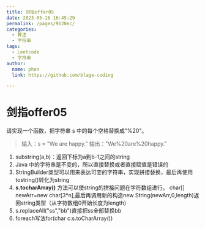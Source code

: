 ```yaml
---
title: 剑指offer05
date: 2023-05-16 16:45:29
permalink: /pages/9b20ec/
categories: 
  - 算法
  - 字符串
tags: 
  - Leetcode
  - 字符串
author: 
  name: phan
  link: https://github.com/blage-coding

---
```

# 剑指offer05
请实现一个函数，把字符串 s 中的每个空格替换成"%20"。
>输入：s = "We are happy."
输出："We%20are%20happy."
1. substring(a,b)：返回下标为a到b-1之间的string
2. Java 中的字符串是不变的，所以直接替换或者直接赋值是错误的
3. StringBuilder类型可以用来表达可变的字符串，实现拼接替换，最后再使用tostring()转化为string
4. **s\.tocharArray\(\)** 方法可以使string的拼接问题在字符数组进行。 char[] newArr=new char[3*n],最后再调用新的构造new  String(newArr,0,length)返回string类型（从字符数组0开始长度为length）
5. s.replaceAll("ss","bb")直接把ss全部替换bb
6. foreach写法for(char c:s.toCharArray())